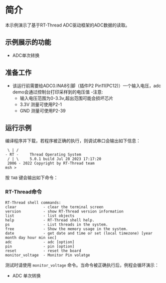 # 简介

本示例演示了基于RT-Thread ADC驱动框架的ADC数据的读取。

## 示例展示的功能

- ADC单次转换

## 准备工作

- 该运行前需要给ADC0.INA8引脚（插件P2 Pin11(PC12)）一个输入电压，adc demo会通过控制台打印采样到的电压值
  -注意: 
    - 输入电压范围为0-3.3v,超出范围可能会损坏芯片
    - 3.3V 测量可使用P2-1
    - GND 测量可使用P2-39
  

## 运行示例
编译程序并下载，若程序被正确的执行，则调试串口会输出如下信息：
```console
 \ | /
- RT -     Thread Operating System
 / | \     5.0.1 build Jul 28 2023 17:17:20
 2006 - 2022 Copyright by RT-Thread team
msh >
```

按 `TAB` 键会输出如下命令：

### RT-Thread命令

```console
RT-Thread shell commands:
clear            - clear the terminal screen
version          - show RT-Thread version information
list             - list objects
help             - RT-Thread shell help.
ps               - List threads in the system.
free             - Show the memory usage in the system.
date             - get date and time or set (local timezone) [year month day hour min sec]
adc              - adc [option]
pin              - pin [option]
reset            - reset the board
monitor_voltage  - Monitor Pin volatge

```
测试时请使用 `monitor_voltage` 命令。当命令被正确执行后，例程会循环演示：
- ADC 单次转换
